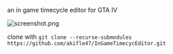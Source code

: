 an in game timecycle editor for GTA IV

![screenshot.png](https://i.postimg.cc/CLGWNF5Y/screenshot.png)

clone with
`git clone --recurse-submodules https://github.com/akifle47/InGameTimecycEditor.git`
